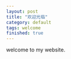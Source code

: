```yaml
---
layout: post
title: "欢迎光临"
category: default
tags: welcome
finished: true
---
```

welcome to my website.